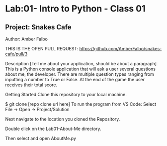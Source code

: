 # Lab:01- Intro to Python - Class 01
## Project: Snakes Cafe

Author: Amber Falbo

THIS IS THE OPEN PULL REQUEST: https://github.com/AmberFalbo/snakes-cafe/pull/3

Description
[Tell me about your application, should be about a paragraph] This is a Python console application that will ask a user several questions about me, the developer. There are multiple question types ranging from inputting a number to True or False. At the end of the game the user receives their total score.

Getting Started
Clone this repository to your local machine.

$ git clone [repo clone url here]
To run the program from VS Code:
Select File -> Open -> Project/Solution

Next navigate to the location you cloned the Repository.

Double click on the Lab01-About-Me directory.

Then select and open AboutMe.py